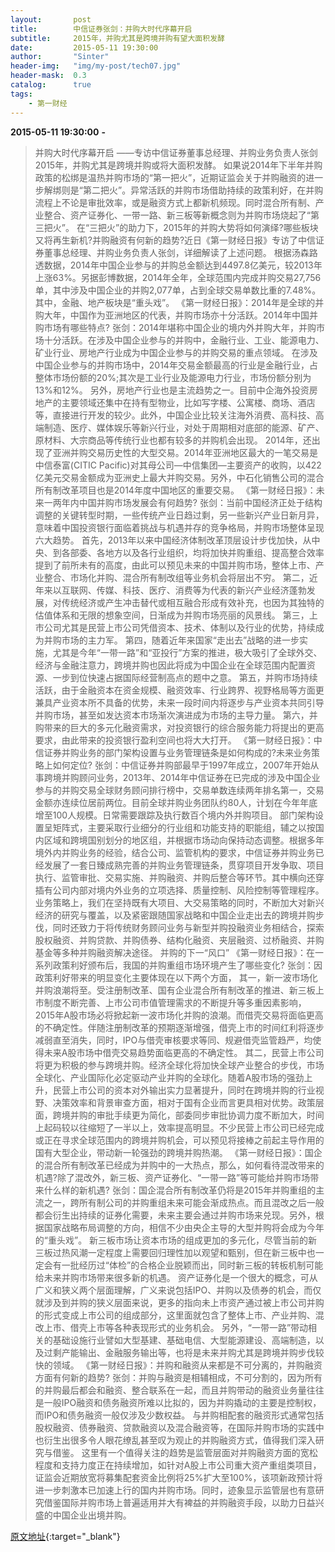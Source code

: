 ```yaml
---
layout:       post
title:        中信证券张剑：并购大时代序幕开启
subtitle:     2015年，并购尤其是跨境并购有望大面积发酵
date:         2015-05-11 19:30:00
author:       "Sinter"
header-img:   "img/my-post/tech07.jpg"
header-mask:  0.3
catalog:      true
tags:
    - 第一财经
---
```


**2015-05-11 19:30:00**  **-**

> 并购大时代序幕开启
——专访中信证券董事总经理、并购业务负责人张剑
2015年，并购尤其是跨境并购或将大面积发酵。
如果说2014年下半年并购政策的松绑是温热并购市场的“第一把火”，近期证监会关于并购融资的进一步解绑则是“第二把火”。异常活跃的并购市场借助持续的政策利好，在并购流程上不论是审批效率，或是融资方式上都新机频现。同时混合所有制、产业整合、资产证券化、一带一路、新三板等新概念则为并购市场烧起了“第三把火”。
在“三把火”的助力下，2015年的并购大势将如何演绎?哪些板块又将再生新机?并购融资有何新的趋势?近日《第一财经日报》专访了中信证券董事总经理、并购业务负责人张剑，详细解读了上述问题。
根据汤森路透数据，2014年中国企业参与的并购总金额达到4497.8亿美元，较2013年上涨63%。另据彭博数据，2014年全年，全球范围内完成并购交易27,756单，其中涉及中国企业的并购2,077单，占到全球交易单数比重的7.48%。其中，金融、地产板块是“重头戏”。
《第一财经日报》：2014年是全球的并购大年，中国作为亚洲地区的代表，并购市场亦十分活跃。2014年中国并购市场有哪些特点?
张剑：2014年堪称中国企业的境内外并购大年，并购市场十分活跃。在涉及中国企业参与的并购中，金融行业、工业、能源电力、矿业行业、房地产行业成为中国企业参与的并购交易的重点领域。
在涉及中国企业参与的并购市场中，2014年交易金额最高的行业是金融行业，占整体市场份额的20%;其次是工业行业及能源电力行业，市场份额分别为13%和12%。
另外，房地产行业也是主流趋势之一。目前中企海外投资房地产的主要领域还集中在持有型物业，比如写字楼、公寓楼、商场、酒店等，直接进行开发的较少。此外，中国企业比较关注海外消费、高科技、高端制造、医疗、媒体娱乐等新兴行业，对处于周期相对底部的能源、矿产、原材料、大宗商品等传统行业也都有较多的并购机会出现。
2014年，还出现了亚洲并购交易历史性的大型交易。2014年亚洲地区最大的一笔交易是中信泰富(CITIC Pacific)对其母公司—中信集团—主要资产的收购，以422亿美元交易金额成为亚洲史上最大并购交易。另外，中石化销售公司的混合所有制改革项目也是2014年度中国地区的重要交易。
《第一财经日报》：未来一两年内中国并购市场发展会有何趋势?
张剑：当前中国经济正处于结构调整的关键转型时期，一些传统产业日趋过剩，另一些新兴产业日新月异，意味着中国投资银行面临着挑战与机遇并存的竞争格局，并购市场整体呈现六大趋势。
首先，2013年以来中国经济体制改革顶层设计步伐加快，从中央、到各部委、各地方以及各行业组织，均将加快并购重组、提高整合效率提到了前所未有的高度，由此可以预见未来的中国并购市场，整体上市、产业整合、市场化并购、混合所有制改组等业务机会将层出不穷。
第二，近年来以互联网、传媒、科技、医疗、消费等为代表的新兴产业经济蓬勃发展，对传统经济或产生冲击替代或相互融合形成有效补充，也因为其独特的估值体系和无限的想象空间，日渐成为并购市场亮丽的风景线。
第三，上市公司尤其是民营上市公司凭借资本、技术、体制以及行业的优势，持续成为并购市场的主力军。
第四，随着近年来国家“走出去”战略的进一步实施，尤其是今年“一带一路”和“亚投行”方案的推进，极大吸引了全球外交、经济与金融注意力，跨境并购也因此将成为中国企业在全球范围内配置资源、一步到位快速占据国际经营制高点的题中之意。
第五，并购市场持续活跃，由于金融资本在资金规模、融资效率、行业跨界、视野格局等方面更兼具产业资本所不具备的优势，未来一段时间内将逐步与产业资本共同引导并购市场，甚至如发达资本市场渐次演进成为市场的主导力量。
第六，并购带来的巨大的多元化融资需求，对投资银行的综合服务能力将提出的更高要求，由此带来的投资银行盈利空间也将大大打开。
《第一财经日报》：中信证券并购业务的部门架构设置与业务管理链条是如何构成的?未来业务策略上如何定位?
张剑：中信证券并购部最早于1997年成立，2007年开始从事跨境并购顾问业务，2013年、2014年中信证券在已完成的涉及中国企业参与的并购交易全球财务顾问排行榜中，交易单数连续两年排名第一，交易金额亦连续位居前两位。目前全球并购业务团队约80人，计划在今年年底增至100人规模。日常需要跟踪及执行数百个境内外并购项目。
部门架构设置呈矩阵式，主要采取行业细分的行业组和功能支持的职能组，辅之以按国内区域和跨境国别划分的地区组，并根据市场动向保持动态调整。根据多年境外内并购业务的经验，结合公司、监管机构的要求，中信证券并购业务已经发展了一套日臻成熟完善的并购业务管理链条，贯穿项目开发争取、项目执行、监管审批、交易实施、并购融资、并购后整合等环节。其中横向还穿插有公司内部对境内外业务的立项选择、质量控制、风险控制等管理程序。
业务策略上，我们在坚持既有大项目、大交易策略的同时，不断加大对新兴经济的研究与覆盖，以及紧密跟随国家战略和中国企业走出去的跨境并购步伐，同时还致力于将传统财务顾问业务与新型并购投融资业务相结合，探索股权融资、并购贷款、并购债券、结构化融资、夹层融资、过桥融资、并购基金等多种并购融资解决途径。
并购的下一“风口”
《第一财经日报》：在一系列政策利好颁布后，我国的并购重组市场环境产生了哪些变化?
张剑：因政策利好带来的明显变化主要体现在以下两个方面，
其一，新一波市场化并购浪潮将至。受注册制改革、国有企业混合所有制改革的推进、新三板上市制度不断完善、上市公司市值管理需求的不断提升等多重因素影响，2015年A股市场必将掀起新一波市场化并购的浪潮。而借壳交易将面临更高的不确定性。伴随注册制改革的预期逐渐增强，借壳上市的时间红利将逐步减弱直至消失，同时，IPO与借壳审核要求等同、规避借壳监管趋严，均使得未来A股市场中借壳交易趋势面临更高的不确定性。
其二，民营上市公司将更为积极的参与跨境并购。经济全球化将加快全球产业整合的步伐，市场全球化、产业国际化必定驱动产业并购的全球化。随着A股市场的强劲上升，民营上市公司的资本对外输出实力显著提升，同时在跨境并购的行业视野、决策效率和背景审查方面，相对于国有企业而言更具相对优势。政策层面，跨境并购的审批手续更为简化，部委同步审批协调力度不断加大，时间上起码较以往缩短了一半以上，效率提高明显。不少民营上市公司已经完成或正在寻求全球范围内的跨境并购机会，可以预见将接棒之前起主导作用的国有大型企业，带动新一轮强劲的跨境并购热潮。
《第一财经日报》：国企的混合所有制改革已经成为并购中的一大热点，那么，如何看待混改带来的机遇?除了混改外，新三板、资产证券化、“一带一路”等可能给并购市场带来什么样的新机遇?
张剑：国企混合所有制改革仍将是2015年并购重组的主流之一，跨所有制公司的并购重组未来可能会渐成热点。而且混改之后一般都会衍生出持续的证券化需要，未来主要会通过并购市场来兑现。另外，根据国家战略布局调整的方向，相信不少由央企主导的大型并购将会成为今年的“重头戏”。
新三板市场让资本市场的组成更加的多元化，尽管当前的新三板过热风潮一定程度上需要回归理性加以观望和甄别，但在新三板中也一定会有一批经历过“体检”的合格企业脱颖而出，同时新三板的转板机制可能给未来并购市场带来很多新的机遇。
资产证券化是一个很大的概念，可从广义和狭义两个层面理解，广义来说包括IPO、并购以及债券的机会，而仅就涉及到并购的狭义层面来说，更多的指向未上市资产通过被上市公司并购的形式变成上市公司的组成部分，这里面就包含了整体上市、产业并购、混改上市、借壳上市等各种表现形式的业务机会。
另外，“一带一路”带动相关的基础设施行业譬如大型基建、基础电信、大型能源建设、高端制造，以及过剩产能输出、金融服务输出等，也将是未来并购尤其是跨境并购步伐较快的领域。
《第一财经日报》：并购和融资从来都是不可分离的，并购融资方面有何新的趋势?
张剑：并购与融资是相辅相成，不可分割的，因为所有的并购最后都会和融资、整合联系在一起，而且并购带动的融资业务量往往是一般IPO融资和债务融资所难以比拟的，因为并购撬动的主要是控制权，而IPO和债务融资一般仅涉及少数权益。
与并购相配套的融资形式通常包括股权融资、债券融资、贷款融资以及混合融资等，在国际并购市场的实践中也衍生出很多令人眼花缭乱甚至叹为观止的并购融资方式，值得我们深入研究与借鉴。
这里有一个值得关注的趋势是监管层面对并购融资方面的宽松程度和支持力度正在持续增加，如针对A股上市公司重大资产重组类项目，证监会近期放宽将募集配套资金比例将25%扩大至100%，该项新政预计将进一步刺激本已加速上行的国内并购市场。同时，迹象显示监管层也有意研究借鉴国际并购市场上普遍适用并大有裨益的并购融资手段，以助力日益兴盛的中国企业出境并购。


[原文地址](http://www.yicai.com/news/4616474.html){:target="_blank"}


